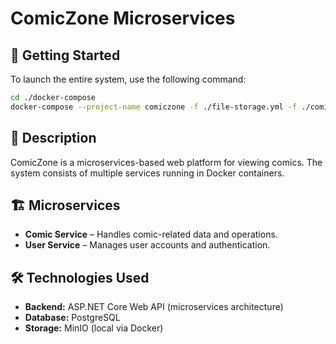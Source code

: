 # ComicZone Microservices

## 🚀 Getting Started

To launch the entire system, use the following command:

```sh
cd ./docker-compose
docker-compose --project-name comiczone -f ./file-storage.yml -f ./comic-service.yml -f ./user-service.yml up -d
```

## 📌 Description
ComicZone is a microservices-based web platform for viewing comics. The system consists of multiple services running in Docker containers.

## 🏗️ Microservices
- **Comic Service** – Handles comic-related data and operations.
- **User Service** – Manages user accounts and authentication.

## 🛠️ Technologies Used
- **Backend:** ASP.NET Core Web API (microservices architecture)
- **Database:** PostgreSQL
- **Storage:** MinIO (local via Docker)
